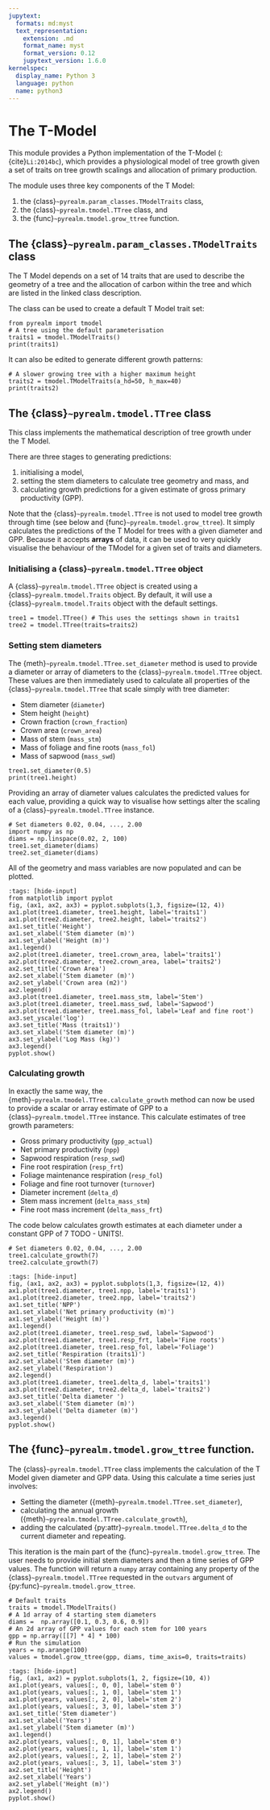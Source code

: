 ```yaml
---
jupytext:
  formats: md:myst
  text_representation:
    extension: .md
    format_name: myst
    format_version: 0.12
    jupytext_version: 1.6.0
kernelspec:
  display_name: Python 3
  language: python
  name: python3
---
```


# The T-Model

This module provides a Python implementation of the T-Model
(:{cite}`Li:2014bc`), which provides a physiological model of tree growth given
a set of traits on tree growth scalings and allocation of primary production.

The module uses three key components of the T Model:

1. the {class}`~pyrealm.param_classes.TModelTraits` class,
2. the {class}`~pyrealm.tmodel.TTree` class, and
3. the {func}`~pyrealm.tmodel.grow_ttree` function.


## The {class}`~pyrealm.param_classes.TModelTraits` class

The T Model depends on a set of 14 traits that are used to describe the geometry
of a tree and the allocation of carbon within the tree and which are listed
in the linked class description. 

The class can be used to create a default T Model trait set:

```{code-cell} ipython3
from pyrealm import tmodel
# A tree using the default parameterisation
traits1 = tmodel.TModelTraits()
print(traits1)
```

It can also be edited to generate different growth patterns:

```{code-cell} ipython3
# A slower growing tree with a higher maximum height
traits2 = tmodel.TModelTraits(a_hd=50, h_max=40)
print(traits2)
```

## The {class}`~pyrealm.tmodel.TTree` class

This class implements the mathematical description of tree growth under the T
Model. 

There are three stages to generating predictions:

1. initialising a model,
2. setting the stem diameters to calculate tree geometry and mass, and
3. calculating growth predictions for a given estimate of gross primary productivity (GPP).

Note that the {class}`~pyrealm.tmodel.TTree` is not used to model tree growth
through time (see below and {func}`~pyrealm.tmodel.grow_ttree`). It simply
calculates the predictions of the T Model for trees with a given diameter and
GPP. Because  it accepts **arrays** of data, it can be used to very quickly
visualise the behaviour of the TModel for a given set of traits and diameters.

### Initialising a {class}`~pyrealm.tmodel.TTree` object

A {class}`~pyrealm.tmodel.TTree` object is created using a
{class}`~pyrealm.tmodel.Traits` object. By default, it will use a {class}`~pyrealm.tmodel.Traits`
object with the default settings.

```{code-cell} ipython3
tree1 = tmodel.TTree() # This uses the settings shown in traits1
tree2 = tmodel.TTree(traits=traits2)
```

### Setting stem diameters

The {meth}`~pyrealm.tmodel.TTree.set_diameter` method is used to provide a
diameter or array of diameters to the {class}`~pyrealm.tmodel.TTree` object.
These values are then immediately used to calculate all properties of the 
{class}`~pyrealm.tmodel.TTree` that scale simply with tree diameter:

* Stem diameter (`diameter`)
* Stem height (`height`)
* Crown fraction (`crown_fraction`)
* Crown area (`crown_area`)
* Mass of stem (`mass_stm`)
* Mass of foliage and fine roots (`mass_fol`)
* Mass of sapwood (`mass_swd`)


```{code-cell} ipython3
tree1.set_diameter(0.5)
print(tree1.height)
```

Providing an array of diameter values calculates the predicted values for each
value, providing a quick way to visualise how settings alter the scaling of a
{class}`~pyrealm.tmodel.TTree` instance.

```{code-cell} ipython3
# Set diameters 0.02, 0.04, ..., 2.00
import numpy as np
diams = np.linspace(0.02, 2, 100)
tree1.set_diameter(diams)
tree2.set_diameter(diams)
```

All of the geometry and mass variables are now populated and can be plotted.

```{code-cell} ipython3
:tags: [hide-input]
from matplotlib import pyplot
fig, (ax1, ax2, ax3) = pyplot.subplots(1,3, figsize=(12, 4))
ax1.plot(tree1.diameter, tree1.height, label='traits1')
ax1.plot(tree2.diameter, tree2.height, label='traits2')
ax1.set_title('Height')
ax1.set_xlabel('Stem diameter (m)')
ax1.set_ylabel('Height (m)')
ax1.legend()
ax2.plot(tree1.diameter, tree1.crown_area, label='traits1')
ax2.plot(tree2.diameter, tree2.crown_area, label='traits2')
ax2.set_title('Crown Area')
ax2.set_xlabel('Stem diameter (m)')
ax2.set_ylabel('Crown area (m2)')
ax2.legend()
ax3.plot(tree1.diameter, tree1.mass_stm, label='Stem')
ax3.plot(tree1.diameter, tree1.mass_swd, label='Sapwood')
ax3.plot(tree1.diameter, tree1.mass_fol, label='Leaf and fine root')
ax3.set_yscale('log')
ax3.set_title('Mass (traits1)')
ax3.set_xlabel('Stem diameter (m)')
ax3.set_ylabel('Log Mass (kg)')
ax3.legend()
pyplot.show()
```

### Calculating growth

In exactly the same way, the {meth}`~pyrealm.tmodel.TTree.calculate_growth`
method can now be used to provide a scalar or array estimate of GPP to a
{class}`~pyrealm.tmodel.TTree` instance. This calculate estimates of tree
growth parameters:

* Gross primary productivity (`gpp_actual`)
* Net primary productivity (`npp`)
* Sapwood respiration (`resp_swd`)
* Fine root respiration (`resp_frt`)
* Foliage maintenance respiration (`resp_fol`)
* Foliage and fine root turnover (`turnover`)
* Diameter increment (`delta_d`)
* Stem mass increment (`delta_mass_stm`)
* Fine root mass increment (`delta_mass_frt`)

The code below calculates growth estimates at each diameter under a constant GPP of 7 TODO - UNITS!.

```{code-cell} ipython3
# Set diameters 0.02, 0.04, ..., 2.00
tree1.calculate_growth(7)
tree2.calculate_growth(7)
```


```{code-cell} ipython3
:tags: [hide-input]
fig, (ax1, ax2, ax3) = pyplot.subplots(1,3, figsize=(12, 4))
ax1.plot(tree1.diameter, tree1.npp, label='traits1')
ax1.plot(tree2.diameter, tree2.npp, label='traits2')
ax1.set_title('NPP')
ax1.set_xlabel('Net primary productivity (m)')
ax1.set_ylabel('Height (m)')
ax1.legend()
ax2.plot(tree1.diameter, tree1.resp_swd, label='Sapwood')
ax2.plot(tree1.diameter, tree1.resp_frt, label='Fine roots')
ax2.plot(tree1.diameter, tree1.resp_fol, label='Foliage')
ax2.set_title('Respiration (traits1)')
ax2.set_xlabel('Stem diameter (m)')
ax2.set_ylabel('Respiration')
ax2.legend()
ax3.plot(tree1.diameter, tree1.delta_d, label='traits1')
ax3.plot(tree2.diameter, tree2.delta_d, label='traits2')
ax3.set_title('Delta diameter ')
ax3.set_xlabel('Stem diameter (m)')
ax3.set_ylabel('Delta diameter (m)')
ax3.legend()
pyplot.show()
```

## The {func}`~pyrealm.tmodel.grow_ttree` function.

The  {class}`~pyrealm.tmodel.TTree` class implements the calculation of the T
Model given diameter and GPP data. Using this calculate a time series just 
involves:

* Setting the diameter ({meth}`~pyrealm.tmodel.TTree.set_diameter`),
* calculating the annual growth ({meth}`~pyrealm.tmodel.TTree.calculate_growth`),
* adding the calculated {py:attr}`~pyrealm.tmodel.TTree.delta_d` to the current
  diameter and repeating.

This iteration is the main part of the {func}`~pyrealm.tmodel.grow_ttree`. The
user needs to provide initial stem diameters and then a time series of GPP
values. The function will return a `numpy` array containing any property of the
{class}`~pyrealm.tmodel.TTree` requested in the `outvars` argument of
{py:func}`~pyrealm.tmodel.grow_ttree`.

```{code-cell} ipython3
# Default traits
traits = tmodel.TModelTraits()
# A 1d array of 4 starting stem diameters
diams =  np.array([0.1, 0.3, 0.6, 0.9])
# An 2d array of GPP values for each stem for 100 years
gpp = np.array([[7] * 4] * 100)
# Run the simulation
years = np.arange(100)
values = tmodel.grow_ttree(gpp, diams, time_axis=0, traits=traits)
```


```{code-cell} ipython3
:tags: [hide-input]
fig, (ax1, ax2) = pyplot.subplots(1, 2, figsize=(10, 4))
ax1.plot(years, values[:, 0, 0], label='stem 0')
ax1.plot(years, values[:, 1, 0], label='stem 1')
ax1.plot(years, values[:, 2, 0], label='stem 2')
ax1.plot(years, values[:, 3, 0], label='stem 3')
ax1.set_title('Stem diameter')
ax1.set_xlabel('Years')
ax1.set_ylabel('Stem diameter (m)')
ax1.legend()
ax2.plot(years, values[:, 0, 1], label='stem 0')
ax2.plot(years, values[:, 1, 1], label='stem 1')
ax2.plot(years, values[:, 2, 1], label='stem 2')
ax2.plot(years, values[:, 3, 1], label='stem 3')
ax2.set_title('Height')
ax2.set_xlabel('Years')
ax2.set_ylabel('Height (m)')
ax2.legend()
pyplot.show()
```